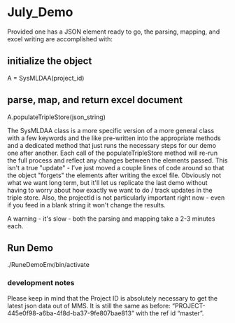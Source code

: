 # July_Demo
Provided one has a JSON element ready to go, the parsing, mapping, and excel writing  are accomplished with:
 
## initialize the object
A = SysMLDAA(project_id)
 
## parse, map, and return excel document
A.populateTripleStore(json_string)
 
The SysMLDAA class is a more specific version of a more general class with a few keywords and the like pre-written into the appropriate methods and a dedicated method that just runs the necessary steps for our demo one after another. Each call of the populateTripleStore method will re-run the full process and reflect any changes between the elements passed. This isn't a true "update" - I've just moved a couple lines of code around so that the object "forgets" the elements after writing the excel file. Obviously not what we want long term, but it'll let us replicate the last demo without having to worry about how exactly we want to do / track updates in the triple store. Also, the projectId is not particularly important right now - even if you feed in a blank string it won't change the results.
 
A warning - it's slow - both the parsing and mapping take a 2-3 minutes each. 

## Run Demo
./RuneDemoEnv/bin/activate

### development notes
Please keep in mind that the Project ID is absolutely necessary to get the latest json data out of MMS.
It is still the same as before: “PROJECT-445e0f98-a6ba-4f8d-ba37-9fe807bae813” with the ref id “master”.
